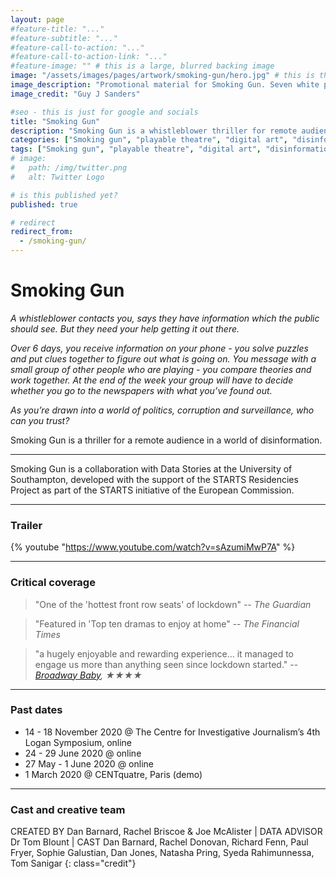 ```yaml
---
layout: page
#feature-title: "..."
#feature-subtitle: "..."
#feature-call-to-action: "..."
#feature-call-to-action-link: "..."
#feature-image: "" # this is a large, blurred backing image
image: "/assets/images/pages/artwork/smoking-gun/hero.jpg" # this is the image for an article
image_description: "Promotional material for Smoking Gun. Seven white pills lay in a grid, among them a security camera. Overlaid are the words 'Smoking Gun' with a glitchy font"
image_credit: "Guy J Sanders"

#seo - this is just for google and socials
title: "Smoking Gun"
description: "Smoking Gun is a whistleblower thriller for remote audiences. Mixing game, digital art and social experiment, it asks how we can use digital clues to hold the people in power to account."
categories: ["Smoking gun", "playable theatre", "digital art", "disinformation", "misinformation", "whistleblower", "data", "surveillance", "puzzle"]
tags: ["Smoking gun", "playable theatre", "digital art", "disinformation", "misinformation", "whistleblower", "data", "surveillance", "puzzle"]
# image:
#   path: /img/twitter.png
#   alt: Twitter Logo

# is this published yet?
published: true

# redirect
redirect_from:
  - /smoking-gun/
---
```


# Smoking Gun

_A whistleblower contacts you, says they have information which the public should see. But they need your help getting it out there._

_Over 6 days, you receive information on your phone - you solve puzzles and put clues together to figure out what is going on. You message with a small group of other people who are playing - you compare theories and work together. At the end of the week your group will have to decide whether you go to the newspapers with what you’ve found out._

_As you’re drawn into a world of politics, corruption and surveillance, who can you trust?_

Smoking Gun is a thriller for a remote audience in a world of disinformation.

---

Smoking Gun is a collaboration with Data Stories at the University of Southampton, developed with the support of the STARTS Residencies Project as part of the STARTS initiative of the European Commission.

---

### Trailer
{% youtube "https://www.youtube.com/watch?v=sAzumiMwP7A" %}

---

### Critical coverage

> "One of the 'hottest front row seats' of lockdown"
> -- <cite>The Guardian</cite>

> "Featured in 'Top ten dramas to enjoy at home"
> -- <cite>The Financial Times</cite>

> "a hugely enjoyable and rewarding experience… it managed to engage us more than anything seen since lockdown started."
> -- <cite>[Broadway Baby](https://broadwaybaby.com/shows/smoking-gun/749637), ★★★★</cite>

---

### Past dates

- 14 - 18 November 2020 @ The Centre for Investigative Journalism’s 4th Logan Symposium, online
- 24 - 29 June 2020 @ online
- 27 May - 1 June 2020 @ online
- 1 March 2020 @ CENTquatre, Paris (demo)

---

### Cast and creative team

CREATED BY Dan Barnard, Rachel Briscoe & Joe McAlister \| DATA ADVISOR Dr Tom Blount \| CAST Dan Barnard, Rachel Donovan, Richard Fenn, Paul Fryer, Sophie Galustian, Dan Jones, Natasha Pring, Syeda Rahimunnessa, Tom Sanigar
{: class="credit"}